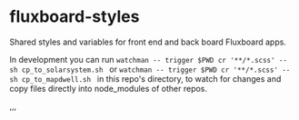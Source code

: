 # fluxboard-styles

Shared styles and variables for front end and back board Fluxboard apps.

In development you can run `watchman -- trigger $PWD cr '**/*.scss' -- sh cp_to_solarsystem.sh `  or `watchman -- trigger $PWD cr '**/*.scss' -- sh cp_to_mapdwell.sh ` in this repo's directory, to watch for changes and copy files directly into node_modules of other repos.

,,,
